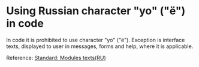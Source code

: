 # Using Russian character "yo" ("ё") in code

In code it is prohibited to use character "yo" ("ё").
Exception is interface texts, displayed to user in messages, forms and help, where it is applicable.

Reference: [Standard: Modules texts(RU)](https://its.1c.ru/db/v8std#content:456:hdoc)
